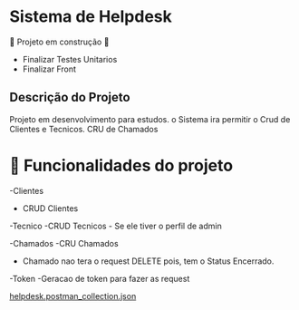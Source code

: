 # Sistema de Helpdesk

:construction: Projeto em construção :construction:
 - Finalizar Testes Unitarios
 - Finalizar Front

## Descrição do Projeto
Projeto em desenvolvimento para estudos. o Sistema ira permitir o Crud de Clientes e Tecnicos. CRU de Chamados
 


# :hammer: Funcionalidades do projeto
 -Clientes
  - CRUD Clientes

 -Tecnico
  -CRUD Tecnicos - Se ele tiver o perfil de admin

 -Chamados
  -CRU Chamados
  - Chamado nao tera o request DELETE pois, tem o Status Encerrado.

 -Token
  -Geracao de token para fazer as request



[helpdesk.postman_collection.json](https://github.com/lucasbarroscode/helpdesk/files/13704124/helpdesk.postman_collection.json)
